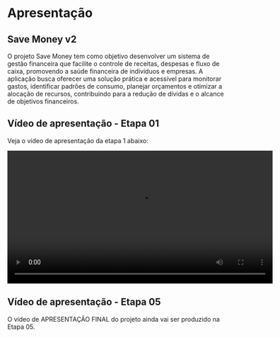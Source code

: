 # Apresentação
## Save Money v2

O projeto Save Money tem como objetivo desenvolver um sistema de gestão financeira que facilite o controle de receitas, despesas e fluxo de caixa, promovendo a saúde financeira de indivíduos e empresas. A aplicação busca oferecer uma solução prática e acessível para monitorar gastos, identificar padrões de consumo, planejar orçamentos e otimizar a alocação de recursos, contribuindo para a redução de dívidas e o alcance de objetivos financeiros.

## Vídeo de apresentação - Etapa 01

Veja o vídeo de apresentação da etapa 1 abaixo:

<video controls width="600">
	<source src="../videos/apresentacao_1_projeto_save_money_v2.mp4" type="video/mp4">
	Seu navegador não suporta a tag de vídeo.
</video>

## Vídeo de apresentação - Etapa 05

O vídeo de APRESENTAÇÃO FINAL do projeto ainda vai ser produzido na Etapa 05.
